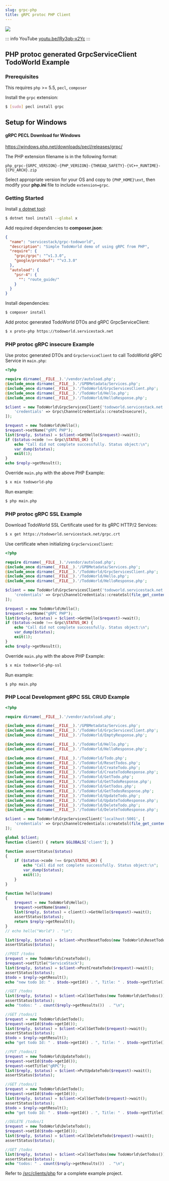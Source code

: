 ```yaml
---
slug: grpc-php
title: gRPC protoc PHP Client
---
```


[![](https://raw.githubusercontent.com/ServiceStack/docs/master/docs/images/grpc/php.png)](https://youtu.be/lRy3qb-x2Yc)

::: info YouTube
[youtu.be/lRy3qb-x2Yc](https://youtu.be/lRy3qb-x2Yc)
:::

## PHP protoc generated GrpcServiceClient TodoWorld Example

### Prerequisites

This requires `php` >= 5.5, `pecl`, `composer`

Install the `grpc` extension:

```bash
$ [sudo] pecl install grpc
```
   
## Setup for Windows

#### gRPC PECL Download for Windows

https://windows.php.net/downloads/pecl/releases/grpc/

The PHP extension filename is in the following format:

```
php_grpc-{GRPC_VERSION}-{PHP_VERSION}-{THREAD_SAFETY}-{VC++_RUNTIME}-{CPU_ARCH}.zip
```

Select appropriate version for your OS and copy to `{PHP_HOME}\ext`, then modify your **php.ini** file to include `extension=grpc`.

### Getting Started

Install [x dotnet tool](https://docs.servicestack.net/dotnet-tool):
    
```bash
$ dotnet tool install --global x 
```

Add required dependencies to **composer.json**:

```json
{
  "name": "servicestack/grpc-todoworld",
  "description": "Simple TodoWorld demo of using gRPC from PHP",
  "require": {
    "grpc/grpc": "^v1.3.0",
    "google/protobuf": "^v3.3.0"
  },
  "autoload": {
    "psr-4": {
      "": "route_guide/"
    }
  }
}
```

Install dependencies:

```bash
$ composer install
```
    
Add protoc generated TodoWorld DTOs and gRPC GrpcServiceClient:

```bash
$ x proto-php https://todoworld.servicestack.net
```

### PHP protoc gRPC insecure Example

Use protoc generated DTOs and `GrpcServiceClient` to call TodoWorld gRPC Service in `main.php`:

```php
<?php

require dirname(__FILE__).'/vendor/autoload.php';
@include_once dirname(__FILE__).'/GPBMetadata/Services.php';
@include_once dirname(__FILE__).'/TodoWorld/GrpcServicesClient.php';
@include_once dirname(__FILE__).'/TodoWorld/Hello.php';
@include_once dirname(__FILE__).'/TodoWorld/HelloResponse.php';

$client = new TodoWorld\GrpcServicesClient('todoworld.servicestack.net:5054', [
    'credentials' => Grpc\ChannelCredentials::createInsecure(),
]);

$request = new TodoWorld\Hello();
$request->setName("gRPC PHP");
list($reply, $status) = $client->GetHello($request)->wait();
if ($status->code !== Grpc\STATUS_OK) {
    echo "Call did not complete successfully. Status object:\n";
    var_dump($status);
    exit(1);
}
echo $reply->getResult();
```

Override `main.php` with the above PHP Example: 

```bash
$ x mix todoworld-php
```

Run example:

```bash
$ php main.php
```

### PHP protoc gRPC SSL Example

Download TodoWorld SSL Certificate used for its gRPC HTTP/2 Services:

```bash
$ x get https://todoworld.servicestack.net/grpc.crt 
```

Use certificate when initializing `GrpcServicesClient`:

```php
<?php

require dirname(__FILE__).'/vendor/autoload.php';
@include_once dirname(__FILE__).'/GPBMetadata/Services.php';
@include_once dirname(__FILE__).'/TodoWorld/GrpcServicesClient.php';
@include_once dirname(__FILE__).'/TodoWorld/Hello.php';
@include_once dirname(__FILE__).'/TodoWorld/HelloResponse.php';

$client = new TodoWorld\GrpcServicesClient('todoworld.servicestack.net:50051', [
    'credentials' => Grpc\ChannelCredentials::createSsl(file_get_contents('grpc.crt')),
]);

$request = new TodoWorld\Hello();
$request->setName("gRPC PHP");
list($reply, $status) = $client->GetHello($request)->wait();
if ($status->code !== Grpc\STATUS_OK) {
    echo "Call did not complete successfully. Status object:\n";
    var_dump($status);
    exit(1);
}
echo $reply->getResult();
```

Override `main.php` with the above PHP Example: 

```bash
$ x mix todoworld-php-ssl
```

Run example:

```bash
$ php main.php
```

### PHP Local Development gRPC SSL CRUD Example

```php
<?php

require dirname(__FILE__).'/vendor/autoload.php';

@include_once dirname(__FILE__).'/GPBMetadata/Services.php';
@include_once dirname(__FILE__).'/TodoWorld/GrpcServicesClient.php';
@include_once dirname(__FILE__).'/TodoWorld/EmptyResponse.php';

@include_once dirname(__FILE__).'/TodoWorld/Hello.php';
@include_once dirname(__FILE__).'/TodoWorld/HelloResponse.php';

@include_once dirname(__FILE__).'/TodoWorld/Todo.php';
@include_once dirname(__FILE__).'/TodoWorld/ResetTodos.php';
@include_once dirname(__FILE__).'/TodoWorld/CreateTodo.php';
@include_once dirname(__FILE__).'/TodoWorld/CreateTodoResponse.php';
@include_once dirname(__FILE__).'/TodoWorld/GetTodo.php';
@include_once dirname(__FILE__).'/TodoWorld/GetTodoResponse.php';
@include_once dirname(__FILE__).'/TodoWorld/GetTodos.php';
@include_once dirname(__FILE__).'/TodoWorld/GetTodosResponse.php';
@include_once dirname(__FILE__).'/TodoWorld/UpdateTodo.php';
@include_once dirname(__FILE__).'/TodoWorld/UpdateTodoResponse.php';
@include_once dirname(__FILE__).'/TodoWorld/DeleteTodo.php';
@include_once dirname(__FILE__).'/TodoWorld/DeleteTodoResponse.php';

$client = new TodoWorld\GrpcServicesClient('localhost:5001', [
    'credentials' => Grpc\ChannelCredentials::createSsl(file_get_contents(dirname(__FILE__).'dev.crt')),
]);

global $client;
function client() { return $GLOBALS['client']; }

function assertStatus($status)
{
    if ($status->code !== Grpc\STATUS_OK) {
        echo "Call did not complete successfully. Status object:\n";
        var_dump($status);
        exit(1);
    }
}

function hello($name) 
{
    $request = new TodoWorld\Hello();
    $request->setName($name);
    list($reply, $status) = client()->GetHello($request)->wait();
    assertStatus($status);
    return $reply->getResult();
}
// echo hello("World") . "\n";

list($reply, $status) = $client->PostResetTodos(new TodoWorld\ResetTodos())->wait();
assertStatus($status);

//POST /todos
$request = new TodoWorld\CreateTodo();
$request->setTitle("ServiceStack");
list($reply, $status) = $client->PostCreateTodo($request)->wait();
assertStatus($status);
$todo = $reply->getResult();
echo "new todo Id: " . $todo->getId() . ", Title: " . $todo->getTitle() . "\n";

//GET /todos
list($reply, $status) = $client->CallGetTodos(new TodoWorld\GetTodos())->wait();
assertStatus($status);
echo "todos: " . count($reply->getResults())  . "\n";

//GET /todos/1
$request = new TodoWorld\GetTodo();
$request->setId($todo->getId());
list($reply, $status) = $client->CallGetTodo($request)->wait();
assertStatus($status);
$todo = $reply->getResult();
echo "get todo Id: " . $todo->getId() . ", Title: " . $todo->getTitle() . "\n";

//PUT /todos/1
$request = new TodoWorld\UpdateTodo();
$request->setId($todo->getId());
$request->setTitle("gRPC");
list($reply, $status) = $client->PutUpdateTodo($request)->wait();
assertStatus($status);

//GET /todos/1
$request = new TodoWorld\GetTodo();
$request->setId($todo->getId());
list($reply, $status) = $client->CallGetTodo($request)->wait();
assertStatus($status);
$todo = $reply->getResult();
echo "get todo Id: " . $todo->getId() . ", Title: " . $todo->getTitle() . "\n";

//DELETE /todos/1
$request = new TodoWorld\DeleteTodo();
$request->setId($todo->getId());
list($reply, $status) = $client->CallDeleteTodo($request)->wait();
assertStatus($status);

//GET /todos
list($reply, $status) = $client->CallGetTodos(new TodoWorld\GetTodos())->wait();
assertStatus($status);
echo "todos: " . count($reply->getResults())  . "\n";
```

Refer to [/src/clients/php](https://github.com/NetCoreApps/todo-world/tree/master/src/clients/php)
for a complete example project.
